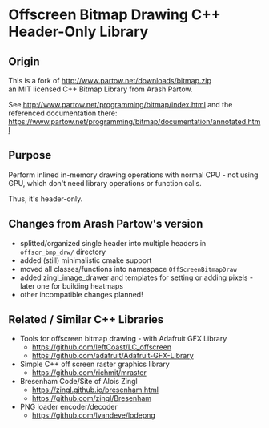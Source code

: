 # Offscreen Bitmap Drawing C++ Header-Only Library

## Origin

This is a fork of http://www.partow.net/downloads/bitmap.zip \
an MIT licensed C++ Bitmap Library from Arash Partow.

See http://www.partow.net/programming/bitmap/index.html
and the referenced documentation there: \
https://www.partow.net/programming/bitmap/documentation/annotated.html


## Purpose

Perform inlined in-memory drawing operations with normal CPU - not using GPU,
which don't need library operations or function calls.

Thus, it's header-only.


## Changes from Arash Partow's version

* splitted/organized single header into multiple headers in `offscr_bmp_drw/` directory
* added (still) minimalistic cmake support
* moved all classes/functions into namespace `OffScreenBitmapDraw`
* added zingl_image_drawer and templates for setting or adding pixels - later one for building heatmaps
* other incompatible changes planned!


## Related / Similar C++ Libraries

* Tools for offscreen bitmap drawing - with Adafruit GFX Library
  * https://github.com/leftCoast/LC_offscreen
  * https://github.com/adafruit/Adafruit-GFX-Library
* Simple C++ off screen raster graphics library
  * https://github.com/richmit/mraster
* Bresenham Code/Site of Alois Zingl
  * https://zingl.github.io/bresenham.html
  * https://github.com/zingl/Bresenham
* PNG loader encoder/decoder
  * https://github.com/lvandeve/lodepng
 
